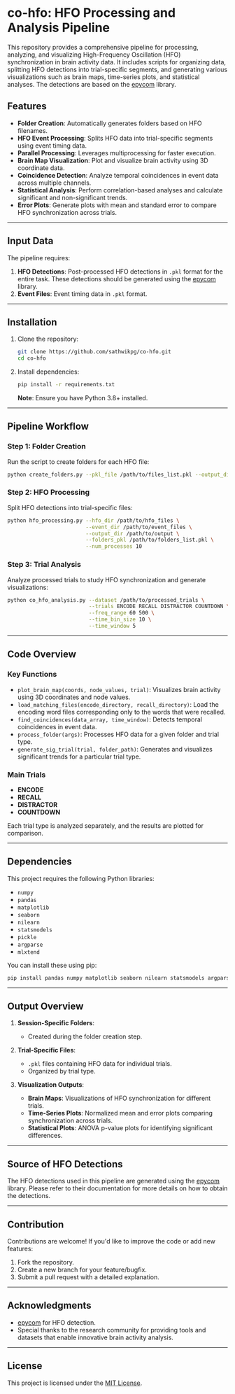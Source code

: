 # co-hfo: HFO Processing and Analysis Pipeline

This repository provides a comprehensive pipeline for processing, analyzing, and visualizing High-Frequency Oscillation (HFO) synchronization in brain activity data. It includes scripts for organizing data, splitting HFO detections into trial-specific segments, and generating various visualizations such as brain maps, time-series plots, and statistical analyses. The detections are based on the [epycom](https://github.com/ICRC-BME/epycom/) library.

## Features

- **Folder Creation**: Automatically generates folders based on HFO filenames.
- **HFO Event Processing**: Splits HFO data into trial-specific segments using event timing data.
- **Parallel Processing**: Leverages multiprocessing for faster execution.
- **Brain Map Visualization**: Plot and visualize brain activity using 3D coordinate data.
- **Coincidence Detection**: Analyze temporal coincidences in event data across multiple channels.
- **Statistical Analysis**: Perform correlation-based analyses and calculate significant and non-significant trends.
- **Error Plots**: Generate plots with mean and standard error to compare HFO synchronization across trials.

---

## Input Data

The pipeline requires:
1. **HFO Detections**: Post-processed HFO detections in `.pkl` format for the entire task. These detections should be generated using the [epycom](https://github.com/ICRC-BME/epycom/) library.
2. **Event Files**: Event timing data in `.pkl` format.

---

## Installation

1. Clone the repository:
   ```bash
   git clone https://github.com/sathwikpg/co-hfo.git
   cd co-hfo
   ```

2. Install dependencies:
   ```bash
   pip install -r requirements.txt
   ```
   **Note**: Ensure you have Python 3.8+ installed.

---

## Pipeline Workflow

### Step 1: Folder Creation
Run the script to create folders for each HFO file:
```bash
python create_folders.py --pkl_file /path/to/files_list.pkl --output_dir /path/to/output/folder
```

### Step 2: HFO Processing
Split HFO detections into trial-specific files:
```bash
python hfo_processing.py --hfo_dir /path/to/hfo_files \
                         --event_dir /path/to/event_files \
                         --output_dir /path/to/output \
                         --folders_pkl /path/to/folders_list.pkl \
                         --num_processes 10
```

### Step 3: Trial Analysis
Analyze processed trials to study HFO synchronization and generate visualizations:
```bash
python co_hfo_analysis.py --dataset /path/to/processed_trials \
                          --trials ENCODE RECALL DISTRACTOR COUNTDOWN \
                          --freq_range 60 500 \
                          --time_bin_size 10 \
                          --time_window 5
```

---

## Code Overview

### Key Functions
- `plot_brain_map(coords, node_values, trial)`: Visualizes brain activity using 3D coordinates and node values.
- `load_matching_files(encode_directory, recall_directory)`: Load the encoding word files corresponding only to the words that were recalled.
- `find_coincidences(data_array, time_window)`: Detects temporal coincidences in event data.
- `process_folder(args)`: Processes HFO data for a given folder and trial type.
- `generate_sig_trial(trial, folder_path)`: Generates and visualizes significant trends for a particular trial type.

### Main Trials
- **ENCODE**
- **RECALL**
- **DISTRACTOR**
- **COUNTDOWN**

Each trial type is analyzed separately, and the results are plotted for comparison.

---

## Dependencies

This project requires the following Python libraries:
- `numpy`
- `pandas`
- `matplotlib`
- `seaborn`
- `nilearn`
- `statsmodels`
- `pickle`
- `argparse`
- `mlxtend`

You can install these using pip:
```bash
pip install pandas numpy matplotlib seaborn nilearn statsmodels argparse mlxtend
```

---

## Output Overview

1. **Session-Specific Folders**:
   - Created during the folder creation step.

2. **Trial-Specific Files**:
   - `.pkl` files containing HFO data for individual trials.
   - Organized by trial type.

3. **Visualization Outputs**:
   - **Brain Maps**: Visualizations of HFO synchronization for different trials.
   - **Time-Series Plots**: Normalized mean and error plots comparing synchronization across trials.
   - **Statistical Plots**: ANOVA p-value plots for identifying significant differences.

---

## Source of HFO Detections

The HFO detections used in this pipeline are generated using the [epycom](https://github.com/ICRC-BME/epycom/) library. Please refer to their documentation for more details on how to obtain the detections.

---

## Contribution

Contributions are welcome! If you'd like to improve the code or add new features:
1. Fork the repository.
2. Create a new branch for your feature/bugfix.
3. Submit a pull request with a detailed explanation.

---

## Acknowledgments

- [epycom](https://github.com/ICRC-BME/epycom) for HFO detection.
- Special thanks to the research community for providing tools and datasets that enable innovative brain activity analysis.

---

## License

This project is licensed under the [MIT License](LICENSE).
